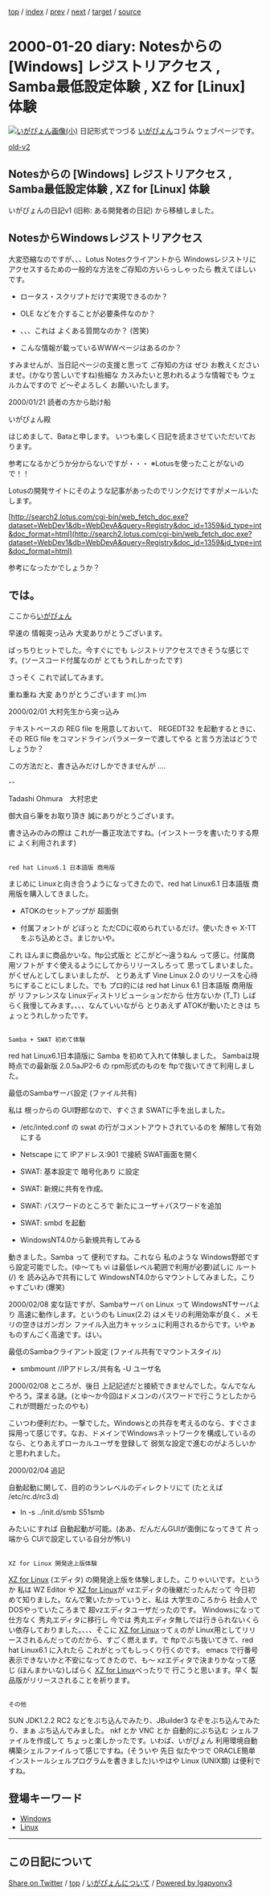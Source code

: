 [top](../index.html) 
 / [index](index.html) 
 / [prev](../1998/ig980706.html) 
 / [next](ig000920.html) 
 / [target](https://igapyon.github.io/diary/2000/ig000120.html) 
 / [source](https://github.com/igapyon/diary/blob/master/2000/ig000120.src.md) 

2000-01-20 diary: Notesからの [Windows] レジストリアクセス , Samba最低設定体験 , XZ for [Linux] 体験
=====================================================================================================
[![いがぴょん画像(小)](https://igapyon.github.io/diary/images/iga200306s.jpg "いがぴょん")](https://igapyon.github.io/diary/memo/memoigapyon.html) 日記形式でつづる [いがぴょん](https://igapyon.github.io/diary/memo/memoigapyon.html)コラム ウェブページです。

[old-v2](ig000120-orig.html)

## Notesからの [Windows] レジストリアクセス , Samba最低設定体験 , XZ for [Linux] 体験

いがぴょんの日記v1 (旧称: ある開発者の日記) から移植しました。

## NotesからWindowsレジストリアクセス

大変恐縮なのですが、、、Lotus Notesクライアントから Windowsレジストリにアクセスするための一般的な方法をご存知の方いらっしゃったら 教えてほしいです。

* ロータス・スクリプトだけで実現できるのか？
  
* OLE などを介することが必要条件なのか？
  
* 、、、これは よくある質問なのか？ (苦笑)
  
* こんな情報が載っているWWWページはあるのか？

すみませんが、当日記ページの支援と思って ご存知の方は ぜひ お教えくださいませ。(かなり苦しいですね)些細な カスみたいと思われるような情報でも ウェルカムですので ど～ぞよろしく お願いいたします。

2000/01/21 読者の方から助け船

  
いがぴょん殿

  
はじめまして、Bataと申します。
  いつも楽しく日記を読まさせていただいております。

  
参考になるかどうか分からないですが・・・
  ※Lotusを使ったことがないので！！

  
Lotusの開発サイトにそのような記事があったのでリンクだけですがメールいたします。

  
[http://search2.lotus.com/cgi-bin/web_fetch_doc.exe?dataset=WebDev1&db=WebDevA&query=Registry&doc_id=1359&id_type=int&doc_format=html](http://search2.lotus.com/cgi-bin/web_fetch_doc.exe?dataset=WebDev1&db=WebDevA&query=Registry&doc_id=1359&id_type=int&doc_format=html)

  
参考になったかでしょうか？

  
では。
  ----------------------------------------

ここから[いがぴょん](http://www.igapyon.jp/igapyon/diary/memo/memoigapyon.html)

早速の 情報突っ込み 大変ありがとうございます。

ばっちりヒットでした。今すぐにでも レジストリアクセスできそうな感じです。(ソースコード付属なのが とてもうれしかったです)

さっそく これで試してみます。

重ね重ね 大変 ありがとうございます m(_._)m

2000/02/01 大村先生から突っ込み

  
テキストベースの REG file を用意しておいて、
  REGEDT32 を起動するときに、その REG file をコマンドラインパラメーターで渡してやる
  と言う方法はどうでしょうか？

  
この方法だと、書き込みだけしかできませんが ....

  
--

  
Tadashi Ohmura　大村忠史

御大自ら筆をお取り頂き 誠にありがとうございます。

書き込みのみの際は これが一番正攻法ですね。(インストーラを書いたりする際に よく利用されます)

## 
    red hat Linux6.1 日本語版 商用版

まじめに Linuxと向き合うようになってきたので、red hat Linux6.1 日本語版 商用版を購入してきました。

* ATOKのセットアップが 超面倒
  
* 付属フォントが どぼっと ただCDに収められているだけ。使いたきゃ X-TT をぶち込めとさ。まじかいや。

これ ほんまに商品かいな。ftp公式版と どこがど～違うねん って感じ。付属商用ソフトが すぐ使えるようにしてからリリースしろって 思ってしまいました。がくぜんとしてしまいましたが、 とりあえず Vine Linux 2.0 のリリースを心待ちにすることにしました。でも プロ的には red hat Linux 6.1 日本語版 商用版 が リファレンスな Linuxディストリビューションだから 仕方ないか (T_T) しばらく我慢してみます。、、、なんていいながら とりあえず ATOKが動いたときは ちょっとうれしかったです。

## 
    Samba + SWAT 初めて体験

red hat Linux6.1日本語版に Samba を初めて入れて体験しました。
Sambaは現時点での最新版 2.0.5aJP2-6 の rpm形式のものを ftpで抜いてきて利用しました。

最低のSambaサーバ設定
(ファイル共有)

私は 根っからの GUI野郎なので、すぐさま SWATに手を出しました。

* /etc/inted.conf の swat の行がコメントアウトされているのを 解除して有効にする
  
* Netscape にて IPアドレス:901 で接続 SWAT画面を開く
  
* SWAT: 基本設定で 暗号化あり に設定
  
* SWAT: 新規に共有を作成。
  
* SWAT: パスワードのところで 新たにユーザ＋パスワードを追加
  
* SWAT: smbd を起動
  
* WindowsNT4.0から新規共有してみる

動きました。Samba って 便利ですね。これなら 私のような Windows野郎ですら設定可能でした。(ゆ～ても vi は最低レベル範囲で利用が必要)試しに ルート (/) を 読み込みで共有にして WindowsNT4.0からマウントしてみました。こりゃすごいわ (爆笑)

2000/02/08 変な話ですが、Sambaサーバ on
Linux って WindowsNTサーバより 高速に動作します。というのも Linux(2.2) はメモリの利用効率が良く、メモリの空きはガンガン ファイル入出力キャッシュに利用されるからです。いやぁ ものすんごく高速です。はい。

最低のSambaクライアント設定
(ファイル共有でマウントスタイル)

* smbmount //IPアドレス/共有名 -U ユーザ名

2000/02/08 ところが、後日 上記記述だと接続できませんでした。なんでなんやろう。深まる謎。(とゆ～か今回はドメコンのパスワードで行こうとしたから これが問題だったのやも)

こいつわ便利だわ。一撃でした。Windowsとの共存を考えるのなら、すぐさま採用って感じです。なお、ドメインでWindowsネットワークを構成しているのなら、とりあえずローカルユーザを登録して 弱気な設定で進むのがよろしいかと思われました。

2000/02/04 追記

自動起動に関して、目的のランレベルのディレクトリにて (たとえば /etc/rc.d/rc3.d)

* ln -s ../init.d/smb S51smb

みたいにすれば 自動起動が可能。(ああ、だんだんGUIが面倒になってきて 片っ端から CUIで設定している自分が怖い)

## 
    XZ for Linux 開発途上版体験

[XZ for Linux](http://www.villagecenter.co.jp/soft/xz/) (エディタ) の開発途上版を体験しました。こりゃいいです。というか 私は WZ Editor や [XZ
for Linux](http://www.villagecenter.co.jp/soft/xz/)が vzエディタの後継だったんだって 今日初めて知りました。なんで驚いたかっていうと、私は 大学生のころから 社会人でDOSやっていたころまで 超vzエディタユーザだったのです。
Windowsになって 仕方なく 秀丸エディタに移行し 今では 秀丸エディタ無しでは行きられないくらい依存しておりました。、、、そこに [XZ
for Linux](http://www.villagecenter.co.jp/soft/xz/)ってぇのが Linux用としてリリースされるんだってのだから、すごく燃えます。で ftpでぶち抜いてきて、red hat Linux6.1 に入れたら これがとってもしっくり行くのです。
emacs で行番号表示できないかと不安になってきたので、も～ xzエディタで決まりかなって感じ (ほんまかいな)しばらく [XZ for
Linux](http://www.villagecenter.co.jp/soft/xz/)べったりで 行こうと思います。早く 製品版がリリースされることを祈ります。

## 
    その他

SUN JDK1.2.2 RC2 などをぶち込んでみたり、JBuilder3 なぞをぶち込んでみたり、まぁ ぶち込んでみました。
nkf とか VNC とか 自動的にぶち込む シェルファイルを作成して ちょっと楽しかったです。いわば、いがぴょん 利用環境自動構築シェルファイルって感じですね。(そういや 先日 似たやつで ORACLE簡単インストールシェルプログラムを書きました)いやはや Linux (UNIX類) は便利ですね。

## 登場キーワード

* [Windows](../keyword/windows.html)
* [Linux](../keyword/linux.html)

----------------------------------------------------------------------------------------------------

## この日記について

[Share on Twitter](https://twitter.com/intent/tweet?hashtags=igapyon%2Cdiary%2C%E3%81%84%E3%81%8C%E3%81%B4%E3%82%87%E3%82%93%2CWindows%2CLinux&text=Notes%E3%81%8B%E3%82%89%E3%81%AE+%5BWindows%5D+%E3%83%AC%E3%82%B8%E3%82%B9%E3%83%88%E3%83%AA%E3%82%A2%E3%82%AF%E3%82%BB%E3%82%B9+%2C+Samba%E6%9C%80%E4%BD%8E%E8%A8%AD%E5%AE%9A%E4%BD%93%E9%A8%93+%2C+XZ+for+%5BLinux%5D+%E4%BD%93%E9%A8%93&url=https%3A%2F%2Figapyon.github.io%2Fdiary%2F2000%2Fig000120.html) / [top](../index.html) / [いがぴょんについて](https://igapyon.github.io/diary/memo/memoigapyon.html) / [Powered by Igapyonv3](https://github.com/igapyon/igapyonv3)
